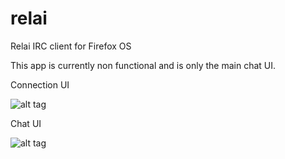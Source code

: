 # relai
Relai IRC client for Firefox OS

This app is currently non functional and is only the main chat UI.

Connection UI

![alt tag](http://i.imgur.com/NtFy48m.png)

Chat UI

![alt tag](http://i.imgur.com/qCj2kWm.png)
